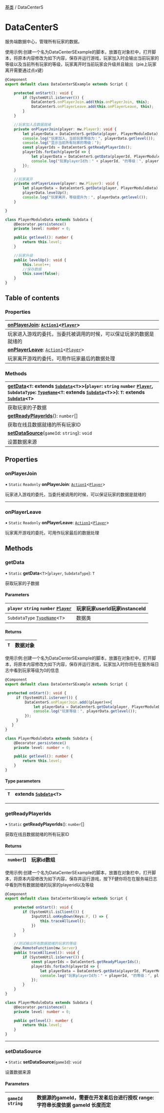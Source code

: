 [基类](../groups/Extension.基类.md) / DataCenterS

# DataCenterS <Badge type="tip" text="Class" /> <Score text="DataCenterS" />

服务端数据中心，管理所有玩家的数据。

<span style="font-size: 14px;">
使用示例:创建一个名为DataCenterSExample的脚本，放置在对象栏中，打开脚本，将原本内容修改为如下内容，保存并运行游戏，玩家加入时会输出当前玩家的等级以及当前所有玩家的等级，玩家离开时当前玩家会升级并且输出（pie上玩家离开需要通过点x键）
</span>

```ts
@Component
export default class DataCenterSExample extends Script {

    protected onStart(): void {
        if (SystemUtil.isServer()) {
            DataCenterS.onPlayerJoin.add(this.onPlayerJoin, this);
            DataCenterS.onPlayerLeave.add(this.onPlayerLeave, this);
        }
    }

    //玩家加入且数据就绪
    private onPlayerJoin(player: mw.Player): void {
        let playerData = DataCenterS.getData(player, PlayerModuleData);
        console.log("玩家加入，当前玩家等级为：", playerData.getlevel());
        console.log("显示当前所有玩家的等级：");
        const playerIds = DataCenterS.getReadyPlayerIds();
        playerIds.forEach(playerId => {
            let playerData = DataCenterS.getData(playerId, PlayerModuleData);
            console.log("玩家playerId为：" + playerId, "的等级：", playerData.getlevel());
        });
    }

    //玩家离开
    private onPlayerLeave(player: mw.Player): void {
        let playerData = DataCenterS.getData(player, PlayerModuleData);
        playerData.levelUp();
        console.log("玩家离开，等级提升为：", playerData.getlevel());
    }

}

class PlayerModuleData extends Subdata {
    @Decorator.persistence()
    private level: number = 0;

    public getlevel(): number {
        return this.level;
    }

    //玩家升级
    public levelUp(): void {
        this.level++;
        //保存数据
        this.save(false);
    }
}
```

## Table of contents

### Properties <Score text="Properties" /> 
| **[onPlayerJoin](mwext.DataCenterS.md#onplayerjoin)**: [`Action1`](mw.Action1.md)<[`Player`](mw.Player.md)\>  |
| :-----|
| 玩家进入游戏的委托，当委托被调用的时候，可以保证玩家的数据是就绪的|
| **[onPlayerLeave](mwext.DataCenterS.md#onplayerleave)**: [`Action1`](mw.Action1.md)<[`Player`](mw.Player.md)\>  |
| 玩家离开游戏的委托，可用作玩家最后的数据处理|

### Methods <Score text="Methods" /> 
| **[getData](mwext.DataCenterS.md#getdata)**<`T`: extends [`Subdata`](mwext.Subdata.md)<`T`\>\>(`player`: `string`  `number`  [`Player`](mw.Player.md), `SubdataType`: [`TypeName`](../interfaces/mw.TypeName.md)<`T`: extends [`Subdata`](mwext.Subdata.md)<`T`\>\>): `T`: extends [`Subdata`](mwext.Subdata.md)<`T`\> <Badge type="tip" text="server" />  |
| :-----|
| 获取玩家的子数据|
| **[getReadyPlayerIds](mwext.DataCenterS.md#getreadyplayerids)**(): `number`[] <Badge type="tip" text="server" />  |
| 获取在线且数据就绪的所有玩家ID|
| **[setDataSource](mwext.DataCenterS.md#setdatasource)**(`gameId`: `string`): `void` <Badge type="tip" text="server" />  |
| 设置数据来源|

## Properties

### onPlayerJoin <Score text="onPlayerJoin" /> 

▪ `Static` `Readonly` **onPlayerJoin**: [`Action1`](mw.Action1.md)<[`Player`](mw.Player.md)\>

玩家进入游戏的委托，当委托被调用的时候，可以保证玩家的数据是就绪的

___

### onPlayerLeave <Score text="onPlayerLeave" /> 

▪ `Static` `Readonly` **onPlayerLeave**: [`Action1`](mw.Action1.md)<[`Player`](mw.Player.md)\>

玩家离开游戏的委托，可用作玩家最后的数据处理

## Methods

### getData <Score text="getData" /> 

• `Static` **getData**<`T`\>(`player`, `SubdataType`): `T` <Badge type="tip" text="server" />

获取玩家的子数据

#### Parameters

| `player` `string`  `number`  [`Player`](mw.Player.md) |  玩家玩家userId玩家instanceId |
| :------ | :------ |
| `SubdataType` [`TypeName`](../interfaces/mw.TypeName.md)<`T`\> |  数据类 |

#### Returns

| `T` | 数据对象 |
| :------ | :------ |

<span style="font-size: 14px;">
使用示例:创建一个名为DataCenterSExample的脚本，放置在对象栏中，打开脚本，将原本内容修改为如下内容，保存并运行游戏，玩家加入时你将在在服务端日志中看到玩家等级为0的信息
</span>

```ts
@Component
export default class DataCenterSExample extends Script {

 protected onStart(): void {
     if (SystemUtil.isServer()) {
         DataCenterS.onPlayerJoin.add((player)=>{
             let playerData = DataCenterS.getData(player, PlayerModuleData);
             console.log("玩家等级：", playerData.getlevel());
         });
     }
   }
}

class PlayerModuleData extends Subdata {
    @Decorator.persistence()
    private level: number = 0;

    public getlevel(): number {
        return this.level;
    }
}
```

#### Type parameters

| `T` | extends [`Subdata`](mwext.Subdata.md)<`T`\> |
| :------ | :------ |

___

### getReadyPlayerIds <Score text="getReadyPlayerIds" /> 

• `Static` **getReadyPlayerIds**(): `number`[] <Badge type="tip" text="server" />

获取在线且数据就绪的所有玩家ID

#### Returns

| `number`[] | 玩家id数组 |
| :------ | :------ |

<span style="font-size: 14px;">
使用示例:创建一个名为DataCenterSExample的脚本，放置在对象栏中，打开脚本，将原本内容修改为如下内容，保存并运行游戏，按下F健你将在在服务端日志中看到所有数据就绪的玩家的playerid以及等级
</span>

```ts
@Component
export default class DataCenterSExample extends Script {

    protected onStart(): void {
        if (SystemUtil.isClient()) {
            InputUtil.onKeyDown(Keys.F, () => {
                this.traceAllLevel();
            })
        }
    }

    //测试输出所有数据就绪的玩家的等级
    @mw.RemoteFunction(mw.Server)
    public traceAllLevel(): void {
        if (SystemUtil.isServer()) {
            const playerIds = DataCenterS.getReadyPlayerIds();
            playerIds.forEach(playerId => {
                let playerData = DataCenterS.getData(playerId, PlayerModuleData);
                console.log("玩家playerId为：" + playerId, "的等级：", playerData.getlevel());
            });
        }
    }
}

class PlayerModuleData extends Subdata {
    @Decorator.persistence()
    private level: number = 0;

    public getlevel(): number {
        return this.level;
    }
}
```

___

### setDataSource <Score text="setDataSource" /> 

• `Static` **setDataSource**(`gameId`): `void` <Badge type="tip" text="server" />

设置数据来源

#### Parameters

| `gameId` `string` |  数据源的gameId，需要在开发者后台进行授权 range:字符串长度依据 gameId 长度而定 |
| :------ | :------ |

